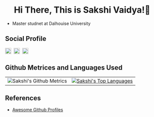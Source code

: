 <h1 align="center">Hi There, This is Sakshi Vaidya!👋</h1>

- Master studnet at Dalhouise University

## Social Profile
[<img src='https://cdn.jsdelivr.net/npm/simple-icons@3.0.1/icons/gmail.svg' alt='gmail' height='20'>](mailto:vaidyasakshi434@gmail.com)&nbsp;&nbsp;[<img src='https://cdn.jsdelivr.net/npm/simple-icons@3.0.1/icons/github.svg' alt='github' height='20'>](https://github.com/sakshi-124)&nbsp;&nbsp;[<img src='https://cdn.jsdelivr.net/npm/simple-icons@3.0.1/icons/linkedin.svg' alt='linkedin' height='20'>](https://www.linkedin.com/in/sakshi124/)

## Github Metrices and Languages Used
<div align="center">
<table>
<tbody>
<tr>
  <!-- <td style="text-align:center"><img src="https://metrics.lecoq.io/sakshi-124" alt="Sakshi's Github Metrics" /></td> -->
  <td style="text-align:center"><img src = "https://github-readme-stats.vercel.app/api?username=sakshi-124&&show_icons=true&title_color=000000&icon_color=000000&text_color=000000&bg_color=ffffff" alt="Sakshi's Github Metrics"></td>

  <td style="text-align:center"><a href="https://github.com/anuraghazra/github-readme-stats"><img align="center" src="https://github-readme-stats-git-masterrstaa-rickstaa.vercel.app/api/top-langs/?username=sakshi-124&theme=buefy&hide_border=true" alt="Sakshi's Top Languages"/></a></td>
</tr>
</tbody>
</table>
</div>

## References
- [Awesome Github Profiles](https://github.com/abhisheknaiidu/awesome-github-profile-readme)